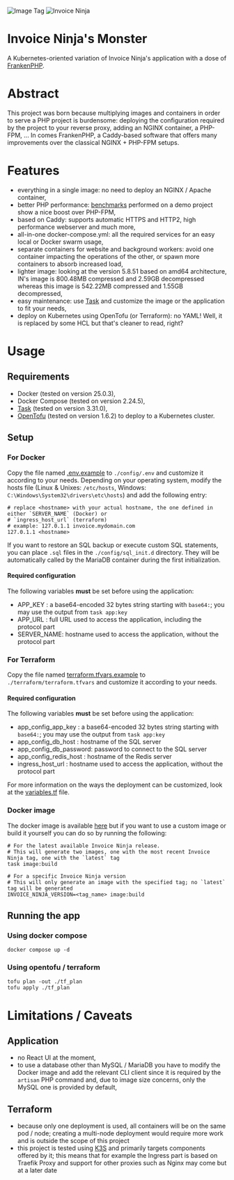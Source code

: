 ![Image Tag](https://img.shields.io/badge/Image_Tag-0.0.8--invoicev5.10.13-4baaaa.svg?style=for-the-badge&logo=docker)
![Invoice Ninja](https://img.shields.io/badge/Invoice_Ninja-v5.10.13-4baaaa.svg?style=for-the-badge&logo=invoiceninja)

Invoice Ninja's Monster
=======================
A Kubernetes-oriented variation of Invoice Ninja's application with a dose of [FrankenPHP](https://frankenphp.dev).

# Abstract
This project was born because multiplying images and containers in order to serve a PHP project is burdensome:
deploying the configuration required by the project to your reverse proxy, adding an NGINX container, a PHP-FPM, ...
In comes FrankenPHP, a Caddy-based software that offers many improvements over the classical NGINX + PHP-FPM setups.

# Features
- everything in a single image: no need to deploy an NGINX / Apache container,
- better PHP performance: [benchmarks](https://github.com/dunglas/frankenphp-demo/tree/main/benchmark) performed on a demo project show a nice boost over PHP-FPM,
- based on Caddy: supports automatic HTTPS and HTTP2, high performance webserver and much more,
- all-in-one docker-compose.yml: all the required services for an easy local or Docker swarm usage,
- separate containers for website and background workers: avoid one container impacting the operations of the other, or
  spawn more containers to absorb increased load,
- lighter image: looking at the version 5.8.51 based on amd64 architecture, IN's image is 800.48MB compressed and 2.59GB
  decompressed whereas this image is 542.22MB compressed and 1.55GB decompressed,
- easy maintenance: use [Task](https://github.com/go-task/task) and customize the image or the application to fit your needs,
- deploy on Kubernetes using OpenTofu (or Terraform): no YAML! Well, it is replaced by some HCL but that's cleaner to
  read, right?

# Usage
## Requirements
- Docker (tested on version 25.0.3),
- Docker Compose (tested on version 2.24.5),
- [Task](https://github.com/go-task/task) (tested on version 3.31.0),
- [OpenTofu](https://opentofu.org/) (tested on version 1.6.2) to deploy to a Kubernetes cluster.

## Setup
### For Docker
Copy the file named [.env.example](./config/.env.example) to `./config/.env` and customize it according to your needs.
Depending on your operating system, modify the hosts file (Linux & Unixes: `/etc/hosts`, Windows: `C:\Windows\System32\drivers\etc\hosts`)
and add the following entry:
```shell
# replace <hostname> with your actual hostname, the one defined in either `SERVER_NAME` (Docker) or
# `ingress_host_url` (terraform)
# example: 127.0.1.1 invoice.mydomain.com
127.0.1.1 <hostname>
```

If you want to restore an SQL backup or execute custom SQL statements, you can place `.sql` files in the
`./config/sql_init.d` directory. They will be automatically called by the MariaDB container during the first initialization.

#### Required configuration
The following variables **must** be set before using the application:
- APP_KEY    : a base64-encoded 32 bytes string starting with `base64:`; you may use the output from `task app:key`
- APP_URL    : full URL used to access the application, including the protocol part
- SERVER_NAME: hostname used to access the application, without the protocol part

### For Terraform
Copy the file named [terraform.tfvars.example](./terraform/terraform.tfvars.example) to `./terraform/terraform.tfvars`
and customize it according to your needs.

#### Required configuration
The following variables **must** be set before using the application:
- app_config_app_key    : a base64-encoded 32 bytes string starting with `base64:`; you may use the output from `task app:key`
- app_config_db_host    : hostname of the SQL server
- app_config_db_password: password to connect to the SQL server
- app_config_redis_host : hostname of the Redis server
- ingress_host_url      : hostname used to access the application, without the protocol part

For more information on the ways the deployment can be customized, look at the [variables.tf](./terraform/variables.tf)
file.

### Docker image
The docker image is available [here](https://hub.docker.com/r/pouncetech/invoiceninja) but if you want to use a custom
image or build it yourself you can do so by running the following:
```shell
# For the latest available Invoice Ninja release.
# This will generate two images, one with the most recent Invoice Ninja tag, one with the `latest` tag
task image:build

# For a specific Invoice Ninja version
# This will only generate an image with the specified tag; no `latest` tag will be generated
INVOICE_NINJA_VERSION=<tag_name> image:build
```

## Running the app
### Using docker compose
```shell
docker compose up -d
```

### Using opentofu / terraform
```shell
tofu plan -out ./tf_plan
tofu apply ./tf_plan
```

# Limitations / Caveats
## Application
- no React UI at the moment,
- to use a database other than MySQL / MariaDB you have to modify the Docker image and add the relevant CLI client since
  it is required by the `artisan` PHP command and, due to image size concerns, only the MySQL one is provided by default,

## Terraform
- because only one deployment is used, all containers will be on the same pod / node; creating a multi-node deployment
  would require more work and is outside the scope of this project
- this project is tested using [K3S](https://www.rancher.com/products/k3s) and primarily targets components offered by it;
  this means that for example the Ingress part is based on Traefik Proxy and support for other proxies such as Nginx may
  come but at a later date
